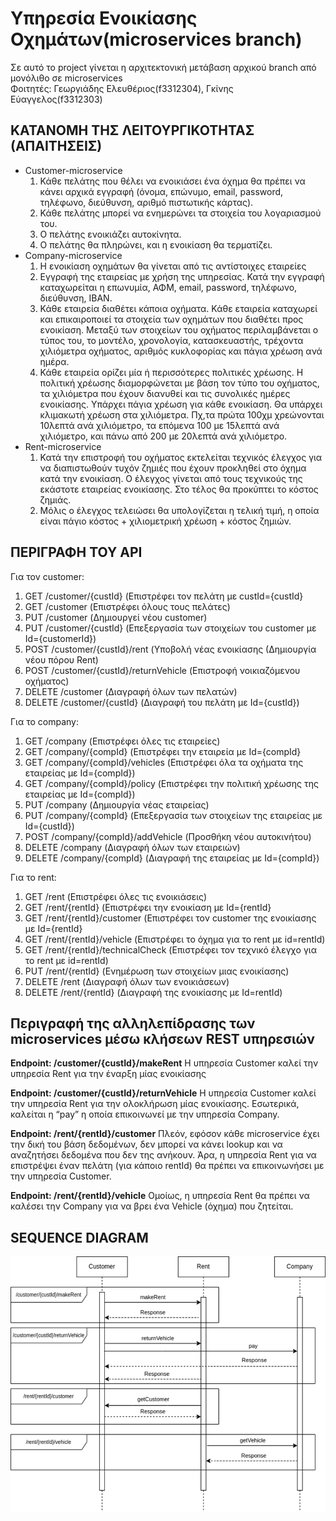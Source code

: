 # Υπηρεσία Ενοικίασης Οχημάτων(microservices branch)
Σε αυτό το project γίνεται η αρχιτεκτονική μετάβαση αρχικού branch από μονόλιθο σε microservices  
Φοιτητές: Γεωργιάδης Ελευθέριος(f3312304), Γκίνης Εύαγγελος(f3312303)  
## ΚΑΤΑΝΟΜΗ ΤΗΣ ΛΕΙΤΟΥΡΓΙΚΟΤΗΤΑΣ (ΑΠΑΙΤΗΣΕΙΣ)
- Customer-microservice  
    1.	Κάθε πελάτης που θέλει να ενοικιάσει ένα όχημα θα πρέπει να κάνει αρχικά εγγραφή (όνομα, επώνυμο, email, password, τηλέφωνο, διεύθυνση, αριθμό πιστωτικής κάρτας).
  2.	Κάθε πελάτης μπορεί να ενημερώνει τα στοιχεία του λογαριασμού του.
  3.	Ο πελάτης ενοικιάζει αυτοκίνητα.
  4.	Ο πελάτης θα πληρώνει, και η ενοικίαση θα τερματίζει.
- Company-microservice  
    1. 	Η ενοικίαση οχημάτων θα γίνεται από τις αντίστοιχες εταιρείες
  2.	Εγγραφή της εταιρείας με χρήση της υπηρεσίας. Κατά την εγγραφή καταχωρείται η επωνυμία, ΑΦΜ, email, password, τηλέφωνο, διεύθυνση, IBAN.
  3.	Κάθε εταιρεία διαθέτει κάποια οχήματα. Κάθε εταιρεία καταχωρεί και επικαιροποιεί τα στοιχεία των οχημάτων που διαθέτει προς ενοικίαση. Μεταξύ των στοιχείων του οχήματος περιλαμβάνεται ο τύπος του, το μοντέλο, χρονολογία, κατασκευαστής, τρέχοντα χιλιόμετρα οχήματος, αριθμός κυκλοφορίας και πάγια χρέωση ανά ημέρα.
  4.	Κάθε εταιρεία ορίζει μία ή περισσότερες πολιτικές χρέωσης. Η πολιτική χρέωσης διαμορφώνεται με βάση τον τύπο του οχήματος, τα χιλιόμετρα που έχουν διανυθεί και τις συνολικές ημέρες ενοικίασης. Υπάρχει πάγια χρέωση για κάθε ενοικίαση. Θα υπάρχει κλιμακωτή χρέωση στα χιλιόμετρα. Πχ,τα πρώτα 100χμ χρεώνονται 10λεπτά ανά χιλιόμετρο, τα επόμενα 100 με 15λεπτά ανά χιλιόμετρο, και πάνω από 200 με 20λεπτά ανά χιλιόμετρο.
- Rent-microservice  
  1.	Κατά την επιστροφή του οχήματος εκτελείται τεχνικός έλεγχος για να διαπιστωθούν τυχόν ζημιές που έχουν προκληθεί στο όχημα κατά την ενοικίαση. Ο έλεγχος γίνεται από τους τεχνικούς της εκάστοτε εταιρείας ενοικίασης. Στο τέλος θα προκύπτει το κόστος ζημιάς.
  2.	Μόλις ο έλεγχος τελειώσει θα υπολογίζεται η τελική τιμή, η οποία είναι πάγιο κόστος + χιλιομετρική χρέωση + κόστος ζημιών.   
## ΠΕΡΙΓΡΑΦΗ ΤΟΥ ΑΡΙ  
Για τον customer:  
  1. GET /customer/{custId} (Επιστρέφει τον πελάτη με custΙd={custId}
2.	GET /customer (Επιστρέφει όλους τους πελάτες)
3.	PUT /customer (Δημιουργεί νέου customer)
4.	PUT /customer/{custId} (Επεξεργασία των στοιχείων του customer με Id={customerId})
5.	POST /customer/{custId}/rent (Υποβολή νέας ενοικίασης (Δημιουργία νέου πόρου Rent)
6.	POST /customer/{custId}/returnVehicle (Επιστροφή νοικιαζόμενου οχήματος)
7.	DELETE /customer (Διαγραφή όλων των πελατών)
8.	DELETE /customer/{custId} (Διαγραφή του πελάτη με Id={custId})

Για το company:  
  1.	GET /company (Επιστρέφει όλες τις εταιρείες)
2.	GET /company/{compId} (Επιστρέφει την εταιρεία με Id={compId}
3.	GET /company/{compId}/vehicles (Επιστρέφει όλα τα οχήματα της εταιρείας με Id={compId})
4.	GET /company/{compId}/policy (Επιστρέφει την πολιτική χρέωσης της εταιρείας με Id={compId})
5.	PUT /company (Δημιουργία νέας εταιρείας)
6.	PUT /company/{compId} (Επεξεργασία των στοιχείων της εταιρείας με Id={custId})
7.	POST /company/{compId}/addVehicle (Προσθήκη νέου αυτοκινήτου)
8.	DELETE /company (Διαγραφή όλων των εταιρειών)
9.	DELETE /company/{compId} (Διαγραφή της εταιρείας με Id={compId})

Για το rent:  
  1. GET /rent (Επιστρέφει όλες τις ενοικιάσεις)
2.	GET /rent/{rentId} (Επιστρέφει την ενοικίαση με Id={rentId}
3.	GET /rent/{rentId}/customer (Επιστρέφει τον customer της ενοικίασης με Id={rentId}
4.	GET /rent/{rentId}/vehicle (Επιστρέφει το όχημα για το rent με id=rentId)
5.	GET /rent/{rentId}/technicalCheck (Επιστρέφει τον τεχνικό έλεγχο για το rent με id=rentId)
6.	PUT /rent/{rentId} (Ενημέρωση των στοιχείων μιας ενοικίασης)
7.	DELETE /rent (Διαγραφή όλων των ενοικιάσεων)
8.	DELETE /rent/{rentId} (Διαγραφή της ενοικίασης με Id=rentId)

## Περιγραφή της αλληλεπίδρασης των microservices μέσω κλήσεων REST υπηρεσιών  
**Endpoint: /customer/{custId}/makeRent**
Η υπηρεσία Customer καλεί την υπηρεσία Rent για την έναρξη μίας ενοικίασης  

**Endpoint: /customer/{custId}/returnVehicle**
Η υπηρεσία Customer καλεί την υπηρεσία Rent για την ολοκλήρωση μίας ενοικίασης. Εσωτερικά, καλείται η “pay” η οποία επικοινωνεί με την υπηρεσία Company.  

**Endpoint: /rent/{rentId}/customer** 
Πλεόν, εφόσον κάθε microservice έχει την δική του βάση δεδομένων, δεν μπορεί να κάνει lookup και να αναζητήσει δεδομένα που δεν της ανήκουν. Άρα, η υπηρεσία Rent για να επιστρέψει έναν πελάτη (για κάποιο rentId) θα πρέπει να επικοινωνήσει με την υπηρεσία Customer.  

**Endpoint: /rent/{rentId}/vehicle**
Ομοίως, η υπηρεσία Rent θα πρέπει να καλέσει την Company για να βρει ένα Vehicle (όχημα) που ζητείται.

## SEQUENCE DIAGRAM
![alt text](image.png)
